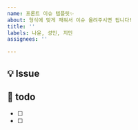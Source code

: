 ```yaml
---
name: 프론트 이슈 템플릿✨
about: 형식에 맞게 채워서 이슈 올려주시면 됩니다!
title: ''
labels: 나윤, 성민, 지민
assignees: ''

---
```


<!--이슈 제목은 작업페이지-구현할 내용 정도로 적어주면 될 것 같아요-->
## 💡 Issue
<!--어떤 작업을 하는지 작성해주세요-->

## 📝 todo
<!-- 상세한 작업으로 구분하여 나누어주세요. -->
- [ ] 
- [ ]
